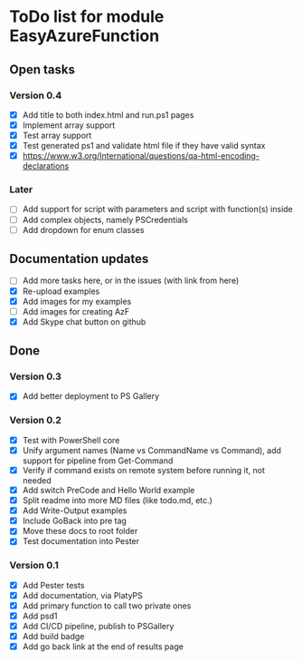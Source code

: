 # ToDo list for module EasyAzureFunction

## Open tasks

### Version 0.4

- [x] Add title to both index.html and run.ps1 pages
- [x] Implement array support
- [x] Test array support
- [x] Test generated ps1 and validate html file if they have valid syntax
- [x] https://www.w3.org/International/questions/qa-html-encoding-declarations

### Later

- [ ] Add support for script with parameters and script with function(s) inside
- [ ] Add complex objects, namely PSCredentials
- [ ] Add dropdown for enum classes

## Documentation updates

- [ ] Add more tasks here, or in the issues (with link from here)
- [x] Re-upload examples
- [x] Add images for my examples
- [ ] Add images for creating AzF
- [x] Add Skype chat button on github

## Done

### Version 0.3

- [x] Add better deployment to PS Gallery

### Version 0.2

- [x] Test with PowerShell core
- [x] Unify argument names (Name vs CommandName vs Command), add support for pipeline from Get-Command
- [x] Verify if command exists on remote system before running it, not needed
- [x] Add switch PreCode and Hello World example
- [x] Split readme into more MD files (like todo.md, etc.)
- [x] Add Write-Output examples
- [x] Include GoBack into pre tag
- [x] Move these docs to root folder
- [x] Test documentation into Pester

### Version 0.1

- [x] Add Pester tests
- [x] Add documentation, via PlatyPS
- [x] Add primary function to call two private ones
- [x] Add psd1
- [x] Add CI/CD pipeline, publish to PSGallery
- [x] Add build badge
- [x] Add go back link at the end of results page
